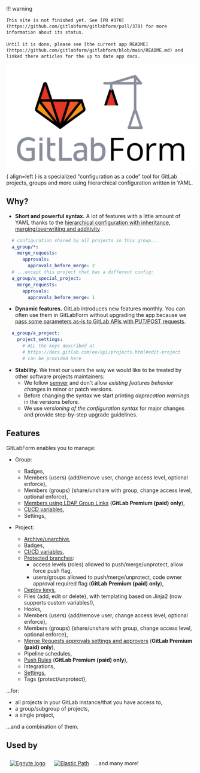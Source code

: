 !!! warning

    This site is not finished yet. See [PR #370](https://github.com/gitlabform/gitlabform/pull/370) for more information about its status.

    Until it is done, please see [the current app README](https://github.com/gitlabform/gitlabform/blob/main/README.md) and linked there articles for the up to date app docs.


![GitLabForm logo](images/gitlabform-logo.png){ align=left } 
is a specialized "configuration as a code" tool for GitLab projects, groups and more
using hierarchical configuration written in YAML.


## Why?

* **Short and powerful syntax.** A lot of features with a little amount of YAML thanks to the [hierarchical configuration with inheritance, merging/overwriting and additivity](configuration_reference/#effective-configuration) .
```yaml
  # configuration shared by all projects in this group...
  a_group/*:
    merge_requests:
      approvals:
        approvals_before_merge: 2
  # ...except this project that has a different config:
  a_group/a_special_project:
    merge_requests:
      approvals:
        approvals_before_merge: 1
```

* **Dynamic features.** GitLab introduces new features monthly. You can often use them in GitLabForm without upgrading the app because we [pass some parameters as-is to GitLab APIs with PUT/POST requests](configuration_reference/#raw-parameters-passing).
```yaml
  a_group/a_project:
    project_settings:
      # ALL the keys described at
      # https://docs.gitlab.com/ee/api/projects.html#edit-project
      # can be provided here
```

* **Stability.** We treat our users the way we would like to be treated by other software projects maintainers:
    * We follow [semver](https://semver.org/) and don't allow _existing features behavior changes_ in minor or patch versions.
    * Before changing the syntax we start printing _deprecation warnings_ in the versions before.
    * We use _versioning of the configuration syntax_ for major changes and provide step-by-step upgrade guidelines.

## Features

GitLabForm enables you to manage:

* Group:
    * Badges,
    * Members (users) {add/remove user, change access level, optional enforce},
    * Members (groups) {share/unshare with group, change access level, optional enforce},
    * [Members using LDAP Group Links](reference/group_ldap_links.md) (**GitLab Premium (paid) only**),
    * [CI/CD variables](reference/ci_cd_variables.md),
    * Settings,

* Project:
    * [Archive/unarchive](reference/archive_unarchive.md),
    * Badges,
    * [CI/CD variables](reference/ci_cd_variables.md),
    * [Protected branches](reference/protected_branches.md):
        * access levels (roles) allowed to push/merge/unprotect, allow force push flag,
        * users/groups allowed to push/merge/unprotect, code owner approval required flag (**GitLab Premium (paid) only**),
    * [Deploy keys](reference/deploy_keys.md),
    * Files {add, edit or delete}, with templating based on Jinja2 (now supports custom variables!),
    * Hooks,
    * Members (users) {add/remove user, change access level, optional enforce},
    * Members (groups) {share/unshare with group, change access level, optional enforce},
    * [Merge Requests approvals settings and approvers](reference/merge_requests.md) (**GitLab Premium (paid) only**),
    * Pipeline schedules,
    * [Push Rules](reference/push_rules.md) (**GitLab Premium (paid) only**),
    * Integrations,
    * [Settings](reference/project_settings.md),
    * Tags {protect/unprotect},

...for:

* all projects in your GitLab instance/that you have access to,
* a group/subgroup of projects,
* a single project,

...and a combination of them.

## Used by

<a href="https://www.egnyte.com" target="_blank"><img src="https://www.egnyte.com/themes/custom/egnyte/logo.svg" width="130px" style="margin: 10px" alt="Egnyte logo"></a>
<a href="https://www.elasticpath.com" target="_blank"><img src="https://www.elasticpath.com/themes/custom/bootstrap_sass/logo.svg" width="130px" style="margin: 10px" alt="Elastic Path" /></a> ...and many more!
